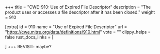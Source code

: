 +++
title = "CWE-910: Use of Expired File Descriptor"
description	= "The product uses or accesses a file descriptor after it has been closed."
weight = 910

[extra]
id = 910
name = "Use of Expired File Descriptor"
url = "https://cwe.mitre.org/data/definitions/910.html"
vote = ""
clippy_helps = false
rust_docs_links = [
	
]
+++
REVISIT: maybe?
